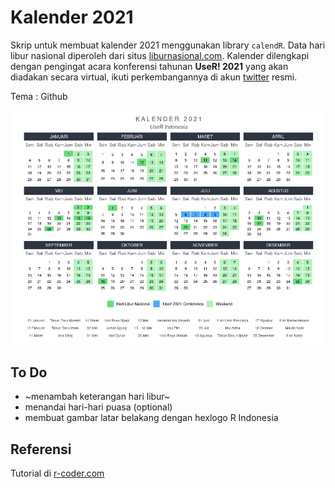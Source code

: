 # Kalender 2021

Skrip untuk membuat kalender 2021 menggunakan library `calendR`. Data hari libur nasional diperoleh dari situs [liburnasional.com](https://www.liburnasional.com/kalender-lengkap-2021/). Kalender dilengkapi dengan pengingat acara konferensi tahunan **UseR! 2021** yang akan diadakan secara virtual, ikuti perkembangannya di akun [twitter](https://twitter.com/useR2021global) resmi. 

Tema : Github

![kalender 2021](https://raw.githubusercontent.com/akherlan/kalender2021/main/image.png)

## To Do

- ~menambah keterangan hari libur~
- menandai hari-hari puasa (optional)
- membuat gambar latar belakang dengan hexlogo R Indonesia

## Referensi

Tutorial di [r-coder.com](https://r-coder.com/calendar-plot-r/)
